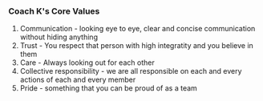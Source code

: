 ### Coach K's Core Values
1. Communication - looking eye to eye, clear and concise communication without hiding anything
2. Trust - You respect that person with high integratity and you believe in them
3. Care - Always looking out for each other
4. Collective responsibility - we are all responsible on each and every actions of each and every member
5. Pride - something that you can be proud of as a team
